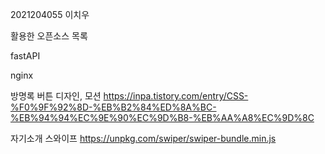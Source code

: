 2021204055 이치우

활용한 오픈소스 목록

fastAPI

nginx

방명록 버튼 디자인, 모션
https://inpa.tistory.com/entry/CSS-%F0%9F%92%8D-%EB%B2%84%ED%8A%BC-%EB%94%94%EC%9E%90%EC%9D%B8-%EB%AA%A8%EC%9D%8C

자기소개 스와이프
https://unpkg.com/swiper/swiper-bundle.min.js
